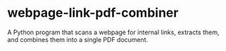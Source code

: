# webpage-link-pdf-combiner
A Python program that scans a webpage for internal links, extracts them, and combines them into a single PDF document.
